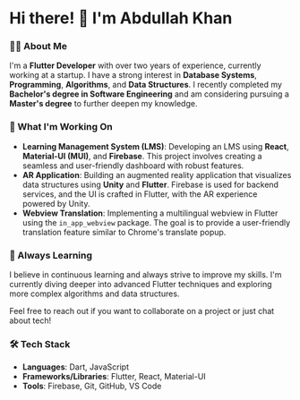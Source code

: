 # Hi there! 👋 I'm Abdullah Khan

### 👨‍💻 About Me
I'm a **Flutter Developer** with over two years of experience, currently working at a startup. I have a strong interest in **Database Systems**, **Programming**, **Algorithms**, and **Data Structures**. I recently completed my **Bachelor's degree in Software Engineering** and am considering pursuing a **Master's degree** to further deepen my knowledge.

### 🚀 What I'm Working On
- **Learning Management System (LMS)**: Developing an LMS using **React**, **Material-UI (MUI)**, and **Firebase**. This project involves creating a seamless and user-friendly dashboard with robust features.
- **AR Application**: Building an augmented reality application that visualizes data structures using **Unity** and **Flutter**. Firebase is used for backend services, and the UI is crafted in Flutter, with the AR experience powered by Unity.
- **Webview Translation**: Implementing a multilingual webview in Flutter using the `in_app_webview` package. The goal is to provide a user-friendly translation feature similar to Chrome's translate popup.

### 🌱 Always Learning
I believe in continuous learning and always strive to improve my skills. I'm currently diving deeper into advanced Flutter techniques and exploring more complex algorithms and data structures.


Feel free to reach out if you want to collaborate on a project or just chat about tech!

### 🛠️ Tech Stack
- **Languages**: Dart, JavaScript
- **Frameworks/Libraries**: Flutter, React, Material-UI
- **Tools**: Firebase, Git, GitHub, VS Code
